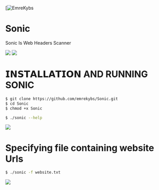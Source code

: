 [![EmreKybs](https://img.shields.io/badge/MadeBy-EmreKybs-blue)
# Sonic
Sonic Is Web Headers Scanner

<img src="https://github.com/emrekybs/Sonic/blob/main/3F3F.gif">  
<img src="https://github.com/emrekybs/Sonic/blob/main/2.png">

# 𝗜𝗡𝗦𝗧𝗔𝗟𝗟𝗔𝗧𝗜𝗢𝗡 AND RUNNING SONIC
```bash
$ git clone https://github.com/emrekybs/Sonic.git
$ cd Sonic
$ chmod +x Sonic

$ ./sonic --help
```
<img src="https://github.com/emrekybs/Sonic/blob/main/1.png">

# Specifying file containing website Urls
```bash
$ ./sonic -f website.txt
```
<img src="https://github.com/emrekybs/Sonic/blob/main/3.png">
